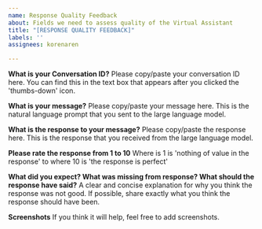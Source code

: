 ```yaml
---
name: Response Quality Feedback
about: Fields we need to assess quality of the Virtual Assistant
title: "[RESPONSE QUALITY FEEDBACK]"
labels: ''
assignees: korenaren

---
```


**What is your Conversation ID?**
Please copy/paste your conversation ID here. You can find this in the text box that appears after you clicked the 'thumbs-down' icon.

**What is your message?**
Please copy/paste your message here. This is the natural language prompt that you sent to the large language model.

**What is the response to your message?**
Please copy/paste the response here. This is the response that you received from the large language model.

**Please rate the response from 1 to 10**
Where is 1 is 'nothing of value in the response' to where 10 is 'the response is perfect'

**What did you expect? What was missing from response? What should the response have said?**
A clear and concise explanation for why you think the response was not good. If possible, share exactly what you think the response should have been. 

**Screenshots**
If you think it will help, feel free to add screenshots.
